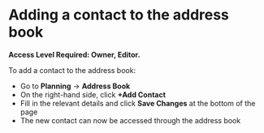 # Adding a contact to the address book

**Access Level Required: Owner, Editor.**

To add a contact to the address book:

* Go to **Planning** -&gt; **Address Book**
* On the right-hand side, click **+Add Contact**
* Fill in the relevant details and click **Save Changes** at the bottom of the page
* The new contact can now be accessed through the address book

